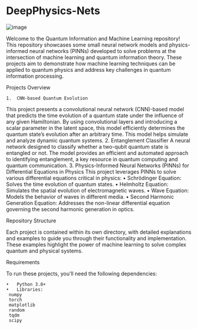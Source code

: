 # DeepPhysics-Nets

![image](https://github.com/user-attachments/assets/cc247a81-6465-4cac-987f-45e9f454f77d)

Welcome to the Quantum Information and Machine Learning repository! This repository showcases some small neural network models and physics-informed neural networks (PINNs) developed to solve problems at the intersection of machine learning and quantum information theory. These projects aim to demonstrate how machine learning techniques can be applied to quantum physics and address key challenges in quantum information processing.

Projects Overview

	1.	CNN-based Quantum Evolution
This project presents a convolutional neural network (CNN)-based model that predicts the time evolution of a quantum state under the influence of any given Hamiltonian. By using convolutional layers and introducing a scalar parameter in the latent space, this model efficiently determines the quantum state’s evolution after an arbitrary time. This model helps simulate and analyze dynamic quantum systems.
	2.	Entanglement Classifier
A neural network designed to classify whether a two-qubit quantum state is entangled or not. The model provides an efficient and automated approach to identifying entanglement, a key resource in quantum computing and quantum communication.
	3.	Physics-Informed Neural Networks (PINNs) for Differential Equations in Physics
This project leverages PINNs to solve various differential equations critical in physics:
	•	Schrödinger Equation: Solves the time evolution of quantum states.
	•	Helmholtz Equation: Simulates the spatial evolution of electromagnetic waves.
	•	Wave Equation: Models the behavior of waves in different media.
	•	Second Harmonic Generation Equation: Addresses the non-linear differential equation governing the second harmonic generation in optics.

Repository Structure

Each project is contained within its own directory, with detailed explanations and examples to guide you through their functionality and implementation. These examples highlight the power of machine learning to solve complex quantum and physical systems.

Requirements

To run these projects, you’ll need the following dependencies:

	•	Python 3.8+
	•	Libraries:
     numpy
     torch
     matplotlib
     random
     tqdm
     scipy
